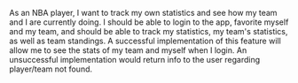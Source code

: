 As an NBA player, I want to track my own statistics and see how my team and I are currently doing. I should be able to login to the app, favorite myself and my team, and should be able to track my statistics, my team's statistics, as well as team standings. A successful implementation of this feature will allow me to see the stats of my team and myself when I login. An unsuccessful implementation would return info to the user regarding player/team not found.